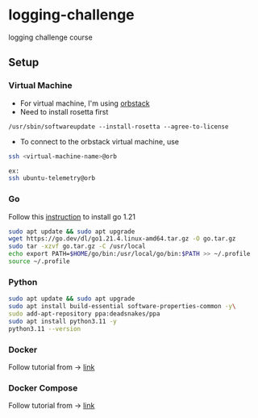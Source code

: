# logging-challenge
logging challenge course

## Setup

### Virtual Machine
- For virtual machine, I'm using [orbstack](https://orbstack.dev/)
- Need to install rosetta first

```
/usr/sbin/softwareupdate --install-rosetta --agree-to-license
```

- To connect to the orbstack virtual machine, use

```sh
ssh <virtual-machine-name>@orb

ex:
ssh ubuntu-telemetry@orb
```

### Go

Follow this [instruction](https://www.cherryservers.com/blog/install-go-ubuntu) to install go 1.21

```sh
sudo apt update && sudo apt upgrade
wget https://go.dev/dl/go1.21.4.linux-amd64.tar.gz -O go.tar.gz
sudo tar -xzvf go.tar.gz -C /usr/local
echo export PATH=$HOME/go/bin:/usr/local/go/bin:$PATH >> ~/.profile
source ~/.profile
```

### Python

```sh
sudo apt update && sudo apt upgrade
sudo apt install build-essential software-properties-common -y\
sudo add-apt-repository ppa:deadsnakes/ppa
sudo apt install python3.11 -y
python3.11 --version
```

### Docker

Follow tutorial from -> [link](https://www.cherryservers.com/blog/install-docker-ubuntu)

### Docker Compose

Follow tutorial from -> [link](https://medium.com/@piyushkashyap045/comprehensive-guide-installing-docker-and-docker-compose-on-windows-linux-and-macos-a022cf82ac0b)
